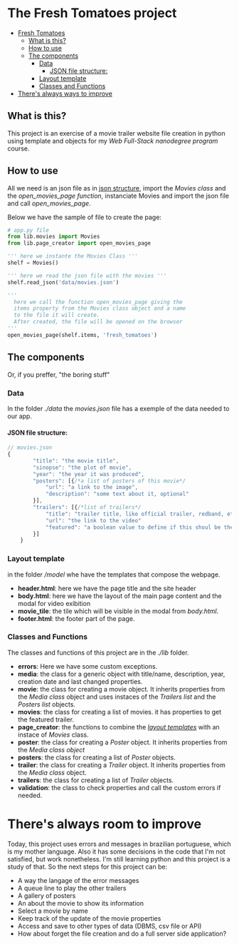 # The Fresh Tomatoes project
- [Fresh Tomatoes](#fresh-tomatoes)
    - [What is this?](#what-is-this)
    - [How to use](#how-to-use)
    - [The components](#the-components)
        - [Data](#data)
            - [JSON file structure:](#json-file-structure)
        - [Layout template](#layout-template)
        - [Classes and Functions](#classes-and-functions)
- [There's always ways to improve](#theres-always-ways-to-improve)

## What is this?
This project is an exercise of a movie trailer website file creation in python using template and objects for my *Web Full-Stack nanodegree program* course.

## How to use
All we need is an json file as in [json structure](#data), import the *Movies class* and the *open_movies_page function*, instanciate Movies and import the json file and call *open_movies_page*.

Below we have the sample of file to create the page:

```python
# app.py file
from lib.movies import Movies
from lib.page_creator import open_movies_page

''' here we instante the Movies Class '''
shelf = Movies()

''' here we read the json file with the movies '''
shelf.read_json('data/movies.json')

'''
  here we call the function open_movies_page giving the
  items property from the Movies class object and a name
  to the file it will create.
  After created, the file will be opened on the browser
'''
open_movies_page(shelf.items, 'fresh_tomatoes')
```

## The components
Or, if you preffer, "the boring stuff"
### Data
In the folder *./data* the *movies.json* file has a exemple of the data needed to our app.
#### JSON file structure:
```javascript
// movies.json
{
        "title": "the movie title",
        "sinopse": "the plot of movie",
        "year": "the year it was produced",
        "posters": [{/*a list of posters of this movie*/
            "url": "a link to the image",
            "description": "some text about it, optional"
        }],
        "trailers": [{/*list of trailers*/
            "title": "trailer title, like official trailer, redband, etc.",
            "url": "the link to the video"
            "featured": "a boolean value to define if this shoul be the first trailer to show"
        }]
    }
```
### Layout template
in the folder */model* whe have the templates that compose the webpage.
* **header.html**: here we have the page title and the site header
* **body.html**: here we have the layout of the main page content and the modal for video exibition
* **movie_tile**: the tile which will be visible in the modal from *body.html*.
* **footer.html**: the footer part of the page.

### Classes and Functions
The classes and functions of this project are in the *./lib* folder.
* **errors**: Here we have some custom exceptions.
* **media**: the class for a generic object with title/name, description, year, creation date and last changed properties.
* **movie**: the class for creating a movie object. It inherits properties from the *Media class* object and uses instaces of the *Trailers list* and the *Posters list* objects.
* **movies**: the class for creating a list of movies. it has properties to get the featured trailer.
* **page_creator**: the functions to combine the *[layout templates](#layout-template)* with an instace of *Movies* class.
* **poster**: the class for creating a *Poster* object. It inherits properties from the *Media class object* 
* **posters**: the class for creating a list of *Poster* objects.
* **trailer**: the class for creating a *Trailer* object. It inherits properties from the *Media class* object.
* **trailers**: the class for creating a list of *Trailer* objects.
* **validation**: the class to check properties and call the custom errors if needed.

# There's always room to improve
Today, this project uses errors and messages in brazilian portuguese, which is my mother language. Also it has some decisions in the code that I'm not satisfied, but work nonetheless.
I'm still learning python and this project is a study of that.
So the next steps for this project can be:
* A way the langage of the error messages
* A queue line to play the other trailers
* A gallery of posters
* An about the movie to show its information
* Select a movie by name
* Keep track of the update of the movie properties
* Access and save to other types of data (DBMS, csv file or API)
* How about forget the file creation and do a full server side application?
